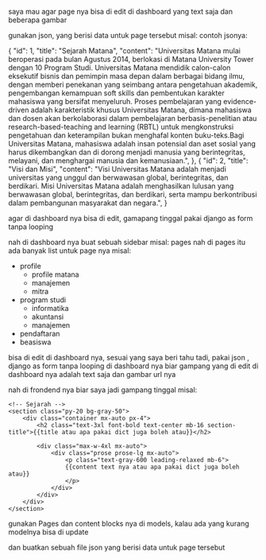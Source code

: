 

saya mau agar page nya bisa di edit di dashboard 
yang text saja dan beberapa gambar

gunakan json,  yang berisi data untuk page tersebut
misal:
contoh jsonya:

{
    "id": 1,
    "title": "Sejarah Matana",
    "content": "Universitas Matana mulai beroperasi pada bulan Agustus 2014, berlokasi di Matana University Tower dengan 10 Program Studi. Universitas Matana mendidik calon-calon eksekutif bisnis dan pemimpin masa depan dalam berbagai bidang ilmu, dengan memberi penekanan yang seimbang antara pengetahuan akademik, pengembangan kemampuan soft skills dan pembentukan karakter mahasiswa yang bersifat menyeluruh. Proses pembelajaran yang evidence-driven adalah karakteristik khusus Universitas Matana, dimana mahasiswa dan dosen akan berkolaborasi dalam pembelajaran berbasis-penelitian atau research-based-teaching and learning (RBTL) untuk mengkonstruksi pengetahuan dan keterampilan bukan menghafal konten buku-teks.Bagi Universitas Matana, mahasiswa adalah insan potensial dan aset sosial yang harus dikembangkan dan di dorong menjadi manusia yang berintegritas, melayani, dan menghargai manusia dan kemanusiaan.",
},
{
    "id": 2,
    "title": "Visi dan Misi",
    "content": "Visi Universitas Matana adalah menjadi universitas yang unggul dan berwawasan global, berintegritas, dan berdikari. Misi Universitas Matana adalah menghasilkan lulusan yang berwawasan global, berintegritas, dan berdikari, serta mampu berkontribusi dalam pembangunan masyarakat dan negara.",
}

agar di dashboard nya bisa di edit, gamapang tinggal pakai django as form tanpa looping

nah di dashboard nya buat sebuah sidebar misal: pages
nah di pages itu ada banyak list untuk page nya
misal: 
- profile 
    - profile matana
    - manajemen
    - mitra
- program studi
    - informatika
    - akuntansi
    - manajemen
- pendaftaran
- beasiswa


bisa di edit di dashboard nya, sesuai yang saya beri tahu tadi, pakai json , django as form tanpa looping di dashboard nya biar gampang
yang di edit di dashboard nya adalah text saja dan gambar url nya

nah di frondend nya biar saya jadi gampang tinggal misal:

```
<!-- Sejarah -->
<section class="py-20 bg-gray-50">
    <div class="container mx-auto px-4">
        <h2 class="text-3xl font-bold text-center mb-16 section-title">{{title atau apa pakai dict juga boleh atau}}</h2>
        
        <div class="max-w-4xl mx-auto">
            <div class="prose prose-lg mx-auto">
                <p class="text-gray-600 leading-relaxed mb-6">
                {{content text nya atau apa pakai dict juga boleh atau}}
                </p>
            </div>
        </div>
    </div>
</section>
```
gunakan Pages dan content blocks nya di models,
kalau ada yang kurang modelnya bisa di update

dan buatkan sebuah file json yang berisi data untuk page tersebut

